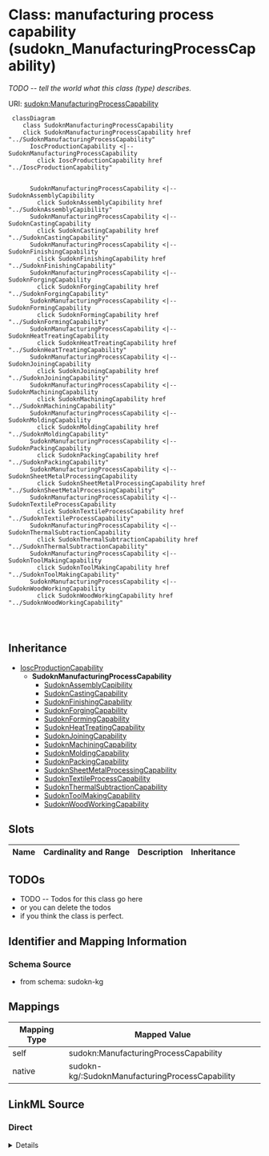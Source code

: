 

# Class: manufacturing process capability (sudokn_ManufacturingProcessCapability)


_TODO -- tell the world what this class (type) describes._





URI: [sudokn:ManufacturingProcessCapability](http://asu.edu/semantics/SUDOKN/ManufacturingProcessCapability)






```mermaid
 classDiagram
    class SudoknManufacturingProcessCapability
    click SudoknManufacturingProcessCapability href "../SudoknManufacturingProcessCapability"
      IoscProductionCapability <|-- SudoknManufacturingProcessCapability
        click IoscProductionCapability href "../IoscProductionCapability"
      

      SudoknManufacturingProcessCapability <|-- SudoknAssemblyCapibility
        click SudoknAssemblyCapibility href "../SudoknAssemblyCapibility"
      SudoknManufacturingProcessCapability <|-- SudoknCastingCapability
        click SudoknCastingCapability href "../SudoknCastingCapability"
      SudoknManufacturingProcessCapability <|-- SudoknFinishingCapability
        click SudoknFinishingCapability href "../SudoknFinishingCapability"
      SudoknManufacturingProcessCapability <|-- SudoknForgingCapability
        click SudoknForgingCapability href "../SudoknForgingCapability"
      SudoknManufacturingProcessCapability <|-- SudoknFormingCapability
        click SudoknFormingCapability href "../SudoknFormingCapability"
      SudoknManufacturingProcessCapability <|-- SudoknHeatTreatingCapability
        click SudoknHeatTreatingCapability href "../SudoknHeatTreatingCapability"
      SudoknManufacturingProcessCapability <|-- SudoknJoiningCapability
        click SudoknJoiningCapability href "../SudoknJoiningCapability"
      SudoknManufacturingProcessCapability <|-- SudoknMachiningCapability
        click SudoknMachiningCapability href "../SudoknMachiningCapability"
      SudoknManufacturingProcessCapability <|-- SudoknMoldingCapability
        click SudoknMoldingCapability href "../SudoknMoldingCapability"
      SudoknManufacturingProcessCapability <|-- SudoknPackingCapability
        click SudoknPackingCapability href "../SudoknPackingCapability"
      SudoknManufacturingProcessCapability <|-- SudoknSheetMetalProcessingCapability
        click SudoknSheetMetalProcessingCapability href "../SudoknSheetMetalProcessingCapability"
      SudoknManufacturingProcessCapability <|-- SudoknTextileProcessCapability
        click SudoknTextileProcessCapability href "../SudoknTextileProcessCapability"
      SudoknManufacturingProcessCapability <|-- SudoknThermalSubtractionCapability
        click SudoknThermalSubtractionCapability href "../SudoknThermalSubtractionCapability"
      SudoknManufacturingProcessCapability <|-- SudoknToolMakingCapability
        click SudoknToolMakingCapability href "../SudoknToolMakingCapability"
      SudoknManufacturingProcessCapability <|-- SudoknWoodWorkingCapability
        click SudoknWoodWorkingCapability href "../SudoknWoodWorkingCapability"
      
      
      
```





## Inheritance
* [IoscProductionCapability](../classes/IoscProductionCapability.md)
    * **SudoknManufacturingProcessCapability**
        * [SudoknAssemblyCapibility](../classes/SudoknAssemblyCapibility.md)
        * [SudoknCastingCapability](../classes/SudoknCastingCapability.md)
        * [SudoknFinishingCapability](../classes/SudoknFinishingCapability.md)
        * [SudoknForgingCapability](../classes/SudoknForgingCapability.md)
        * [SudoknFormingCapability](../classes/SudoknFormingCapability.md)
        * [SudoknHeatTreatingCapability](../classes/SudoknHeatTreatingCapability.md)
        * [SudoknJoiningCapability](../classes/SudoknJoiningCapability.md)
        * [SudoknMachiningCapability](../classes/SudoknMachiningCapability.md)
        * [SudoknMoldingCapability](../classes/SudoknMoldingCapability.md)
        * [SudoknPackingCapability](../classes/SudoknPackingCapability.md)
        * [SudoknSheetMetalProcessingCapability](../classes/SudoknSheetMetalProcessingCapability.md)
        * [SudoknTextileProcessCapability](../classes/SudoknTextileProcessCapability.md)
        * [SudoknThermalSubtractionCapability](../classes/SudoknThermalSubtractionCapability.md)
        * [SudoknToolMakingCapability](../classes/SudoknToolMakingCapability.md)
        * [SudoknWoodWorkingCapability](../classes/SudoknWoodWorkingCapability.md)



## Slots

| Name | Cardinality and Range | Description | Inheritance |
| ---  | --- | --- | --- |









## TODOs

* TODO -- Todos for this class go here
* or you can delete the todos
* if you think the class is perfect.

## Identifier and Mapping Information







### Schema Source


* from schema: sudokn-kg




## Mappings

| Mapping Type | Mapped Value |
| ---  | ---  |
| self | sudokn:ManufacturingProcessCapability |
| native | sudokn-kg/:SudoknManufacturingProcessCapability |







## LinkML Source

<!-- TODO: investigate https://stackoverflow.com/questions/37606292/how-to-create-tabbed-code-blocks-in-mkdocs-or-sphinx -->

### Direct

<details>
```yaml
name: sudokn_ManufacturingProcessCapability
description: TODO -- tell the world what this class (type) describes.
title: manufacturing process capability
todos:
- TODO -- Todos for this class go here
- or you can delete the todos
- if you think the class is perfect.
notes:
- Class with 0 occurences.
from_schema: sudokn-kg
is_a: iosc_ProductionCapability
class_uri: sudokn:ManufacturingProcessCapability

```
</details>

### Induced

<details>
```yaml
name: sudokn_ManufacturingProcessCapability
description: TODO -- tell the world what this class (type) describes.
title: manufacturing process capability
todos:
- TODO -- Todos for this class go here
- or you can delete the todos
- if you think the class is perfect.
notes:
- Class with 0 occurences.
from_schema: sudokn-kg
is_a: iosc_ProductionCapability
class_uri: sudokn:ManufacturingProcessCapability

```
</details>